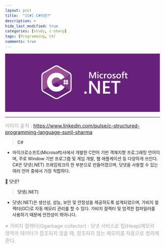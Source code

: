 ```yaml
---
layout: post
title:  "[C#] C#이란?"
description: > 
hide_last_modified: true
categories: [study, c-sharp]
tags: [Programming, C#]
comments: true
---
```


<p align="center">
  <img src="../../../assets/img/blog/c_sharp/cs_logo.png">
</p>

----

<span style="font-size:16px; color:darkgray;">이미지 출처 : https://www.linkedin.com/pulse/c-structured-programming-language-sunil-sharma</span>

> **C#**
- 마이크로소프트(Microsoft)사에서 개발한 C언어 기반 객체지향 프로그래밍 언어이며, 주로 Window 기반 프로그램 및 게임 개발, 웹 애플케이션 등 다양하게 쓰인다.
C#은 닷넷(.NET) 프레임워크의 한 부분으로 만들어졌으며, 닷넷을 사용할 수 있는 여러 언어 중에서 가장 적합하다.

🤔 닷넷?
> **닷넷(.NET)**
- 닷넷(.NET)은 생산성, 성능, 보안 및 안정성을 제공하도록 설계되었으며, 가비지 컬렉터(GC)로 자동 메모리 관리를 할 수 있다. 
가비지 컬렉터 및 엄격한 컴파일러를 사용하기 때문에 안전성이 뛰어나다.

<span style="font-size:16px; color:darkgray;">※ 가비지 컬렉터(Ggarbage collector) : 닷넷 서비스로 힙(Heap)메모리 영역의 데이터가 참조되지 않을 때, 참조되지 않는 메모리를 자동으로 정리해준다.</span>